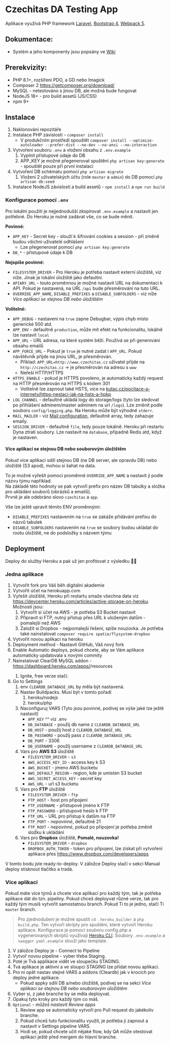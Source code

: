 # Czechitas DA Testing App

Aplikace využívá PHP framework [Laravel](https://laravel.com/docs/), [Bootstrap 4](https://getbootstrap.com/docs/4.6/getting-started/introduction/), [Webpack 5](https://webpack.js.org/).

## Dokumentace:

- Systém a jeho komponenty jsou popsány ve [Wiki](https://github.com/czechitas/da-test-webapp/wiki)

## Prerekvizity:

- PHP 8.1+, rozšíření PDO, a GD nebo Imagick
- Composer 2 https://getcomposer.org/download/
- MySQL - netestováno s jinou DB, ale možná bude fungovat
- NodeJS 18+ - pro build assetů (JS/CSS)
- npm 9+

## Instalace

1. Naklonování repozitáře
1. Instalace PHP závislostí - `composer install`
    - V produkčním prostředí spouštět `composer install --optimize-autoloader --prefer-dist --no-dev --no-ansi --no-interaction`
1. Vytvoření souboru `.env` a vložení obsahu z `.env.example`
    1. Vyplnit přístupové údaje do DB
    1. APP_KEY je možné přegenerovat spuštění `php artisan key:generate` - spouštět pouze při první instalaci
1. Vytvoření DB schématu pomocí `php artisan migrate`
    1. Vložení 2 uživatelských účtu (role `master` a `admin`) do DB pomocí `php artisan db:seed`
1. Instalace NodeJS závislostí a build assetů - `npm install` a  `npm run build`

### Konfigurace pomocí `.env`

Pro lokální použití je nejjednodušší zkopírovat `.env.example` a nastavit jen potřebné.
Do Heroku je nutné zadávat vše, co se bude měnit.

**Povinné:**

- `APP_KEY` - Secret key - slouží k šifrování cookies a session - při změně budou všichni uživatelé odhlášení
    - Lze přegenerovat pomocí `php artisan key:generate`
- `DB_*` - přístupové údaje k DB

**Nejspíše povinné:**
- `FILESYSTEM_DRIVER` - Pro Heroku je potřeba nastavit externí úložiště, viz níže. Jinak je lokální úložiště jako defaultní.
- `APIARY_URL` - touto proměnnou je možné nastavit URL na dokumentaci k API. Pokud je nastavená, na URL `/api` bude přesměrování na tuto URL.
- `OVERRIDE_APP_NAME`, `DISABLE_PREFIXES` a `DISABLE_SUBFOLDERS` - viz níže *Více aplikací se stejnou DB nebo úložištěm*

**Volitelné:**
- `APP_DEBUG` - nastavení na `true` zapne Debugbar, výpis chyb místo generické 500 atd.
- `APP_ENV` - defaultně `production`, může mít efekt na funkcionalitu, lokálně lze nastavit `local`
- `APP_URL` - URL adresa, na které systém běží. Používá se při generování obsahu emailů
- `APP_FORCE_URL` - Pokud je `true` je nutné zadat i `APP_URL`. Pokud návštěvník přijde na jinou URL, je přesměrován.
    - Příklad: `APP_URL=http://www.czechitas.cz` uživatel přijde na `http://czechitas.cz` -> je přesměrován na adresu s `www`
    - Neřeší HTTP/HTTPS
- `HTTPS_ENABLE` - pokud je HTTPS povoleno, je automaticky každý request na HTTP přesměrován na HTTPS s kódem 301
    - Volitelně lze zapnout také HSTS, více na [kutac.cz/pocitace-a-internety/https-nestaci-jak-na-hsts-a-hpkp](https://www.kutac.cz/pocitace-a-internety/https-nestaci-jak-na-hsts-a-hpkp)
- `LOG_CHANNEL` - defaultně ukládá logy do storage/logs (tyto lze sledovat po přihlášení adminem/master adminem na url `/logs`). Lze změnit podle souboru `config/logging.php`. Na Heroku může být výhodné `stderr`.
- `MAIL_MAILER` - viz [Mail configuration](https://laravel.com/docs/10.x/mail#configuration), defaultně array, tedy zahazuje emaily.
- `SESSION_DRIVER` - defaultně `file`, tedy pouze lokálně. Heroku při restartu Dyna ztratí soubory. Lze nastavit na `database`, případně Redis atd, když je nastaven.

#### Více aplikací se stejnou DB nebo souborovým úložištěm

Pokud více aplikací sdílí stejnou DB (ne DB server, ale opravdu DB) nebo úložiště (S3 apod), mohou si šahat na data.

To je možné vyřešit pomocí proměnné `OVERRIDE_APP_NAME` a nastavit ji podle názvu týmu například.<br>
Na základě této hodnoty se pak vytvoří prefix pro název DB tabulky a složka pro ukládání souborů (obrázků a emailů).<br>
Prvně je ale odebráno slovo `czechitas` a `app`.

Vše lze ještě upravit těmito ENV proměnnými:

- `DISABLE_PREFIXES` nastavením na `true` se zakáže přidávání prefixu do názvů tabulek
- `DISABLE_SUBFOLDERS` nastavením na `true` se soubory budou ukládat do rootu úložiště, ne do podsložky s názvem týmu

## Deployment

Deploy do služby Heroku a pak už jen profitovat z výsledku 🎉🎉

### Jedna aplikace

1. Vytvořit fork pro Váš běh digitální akademie
1. Vytvořit účet na herokuapp.com
1. Vyřešit úložiště, Heroku při restartu smaže všechna data viz https://devcenter.heroku.com/articles/active-storage-on-heroku. Možnosti jsou:
    1. Vytvořit si účet na AWS - je potřeba S3 Bucket nastavit
    1. Připravit si FTP, nutný přístup přes URL k uloženým datům - pomalejší než AWS
    1. Založit si Dropbox - nejpomalejší řešení, spíše nouzovka. Je potřeba také nainstalovat `composer require spatie/flysystem-dropbox`
1. Vytvořit novou aplikaci na heroku
1. Deployment method - Nastavit GitHub, Váš nový fork
1. Enable Automatic deploys, pokud chcete, aby se Vám aplikace automaticky updatovala s novými commity
1. Nainstalovat ClearDB MySQL addon - https://dashboard.heroku.com/apps/<yourApp>/resources
    1. Ignite, free verze stačí.
1. Go to Settings 
    1. env `CLEARDB_DATABASE_URL` by měla být nastavená.
    1. Nastav Buildpacks. Musí být v tomto pořadí
        1. heroku/nodejs
        2. heroku/php
    1. Naconfiguruj VARS (Tyto jsou povinné, podívej se výše jaké lze ještě nastavit)
        * `APP_KEY` ^^ viz .env
        * `DB_DATABASE` - použij db name z `CLEARDB_DATABASE_URL`
        * `DB_HOST` - použij host z `CLEARDB_DATABASE_URL`
        * `DB_PASSWORD` - použij pass z `CLEARDB_DATABASE_URL`
        * `DB_PORT` - 3306
        * `DB_USERNAME` - použij username z `CLEARDB_DATABASE_URL` 
    1. Vars pro **AWS S3** úložiště
        * `FILESYSTEM_DRIVER` - `s3`
        * `AWS_ACCESS_KEY_ID` - access key k S3
        * `AWS_BUCKET` - jmeno AWS bucketu
        * `AWS_DEFAULT_REGION` - region, kde je umisten S3 bucket
        * `AWS_SECRET_ACCESS_KEY` - secret key
        * `AWS_URL` - url s3 bucketu
    1. Vars pro **FTP** úložiště
        * `FILESYSTEM_DRIVER` - `ftp`
        * `FTP_HOST` - host pro připojení
        * `FTP_USERNAME` - přístupové jméno k FTP
        * `FTP_PASSWORD` - přístupové heslo k FTP
        * `FTP_URL` - URL pro přístup k datům na FTP
        * `FTP_PORT` - *nepovinné*, defaultně 21
        * `FTP_ROOT` - *nepovinné*, pokud po připojení je potřeba změnit složku k ukládání
    1. Vars pro **Dropbox** úložiště, **Pomalé, nouzovka!**
        * `FILESYSTEM_DRIVER` - `dropbox`
        * `DROPBOX_AUTH_TOKEN` - token pro připojení, lze získat při vytvoření aplikace přes https://www.dropbox.com/developers/apps

V tomto bodu jste ready-to-deploy. V záložce Deploy stačí v sekci Manual deploy stisknout tlačítko a tradá.

### Více aplikací

Pokud máte více týmů a chcete více aplikací pro každý tým, tak je potřeba aplikace dát do tzn. pipeliny. Pokud chceš deployvat různé verze, tak pro každý tým musíš vytvořit samostatnou branch. Pokud Ti to je jedno, stačí Ti `master` branch.

> Pro zjednodušení je možné spustit `cd .heroku_builder` a `php build.php`. Ten vytvoří skripty pro spuštění, které vytvoří Heroku aplikace.
> Konfigurace je pomocí souboru config.php a vygenerovaných skriptů využívají [Heroku CLI](https://devcenter.heroku.com/articles/heroku-cli).
> Soubory `.env.example` a `swagger.yaml.example` slouží jako template.

1. V záložce Deploy je - Connect to Pipeline 
1. Vytvoř novou pipeline - vyber třeba Staging.
1. Poté je Tvá applikace vidět ve sloupečku STAGING. 
1. Tvá aplikace je aktivní a ve sloupci STAGING lze přidat novou aplikaci.
1. Pro ni opět nastav stejné VARS a addons (Cleardb) jak v krocích pro deploy jedné aplikace.
    * Pokud appky sdílí DB a/nebo úložiště, podívej se na sekci *Více aplikací se stejnou DB nebo souborovým úložištěm*
1. Vyber si, z jaké branche by se měla deployvat. 
1. Opakuj tyto kroky pro každý tým co máš.
1. `Optional` _- můžeš nastavit Review apps_
    1. Review app se automaticky vytvoří pro Pull request do jakékoliv branche.
    2. Pokud chceš tuto funkcionalitu využít, je potřeba ji zapnout a nastavit v Settings pipeline VARS. 
    3. Hodí se, pokud chcete učit nějaké flow, kdy QA může otestovat aplikaci ještě před mergem do hlavní branche.
